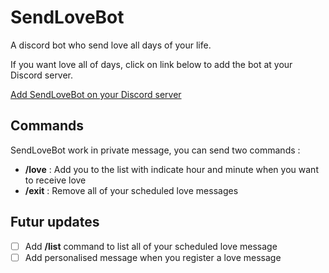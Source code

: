 # SendLoveBot

A discord bot who send love all days of your life.

If you want love all of days, click on link below to add the bot at your Discord server.

[Add SendLoveBot on your Discord server](https://discord.com/api/oauth2/authorize?client_id=1174351556209029202&permissions=0&scope=bot)

## Commands

SendLoveBot work in private message, you can send two commands :

- **/love** : Add you to the list with indicate hour and minute when you want to receive love
- **/exit** : Remove all of your scheduled love messages

## Futur updates

- [ ] Add **/list** command to list all of your scheduled love message
- [ ] Add personalised message when you register a love message
